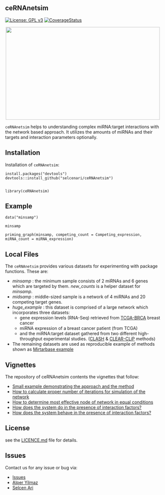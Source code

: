 
## ceRNAnetsim

[![License: GPL v3](https://img.shields.io/badge/License-GPL%20v3-blue.svg)](http://www.gnu.org/licenses/gpl-3.0)
[![CoverageStatus](https://img.shields.io/codecov/c/github/CornellLabofOrnithology/auk/master.svg)](https://codecov.io/github/CornellLabofOrnithology/auk?branch=master)

<p align="center">
  <img width="500" height="300" src="https://media.giphy.com/media/l0ErNdz1w5vt3YdZm/giphy.gif">
</p>

`ceRNAnetsim` helps to understanding complex miRNA:target interactions with the network based approach. It utilizes the amounts of miRNAs and their targets and interaction parameters optionally.


## Installation

Installation of `ceRNAnetsim`:

```
install.packages("devtools")
devtools::install_github("selcenari/ceRNAnetsim")


library(ceRNAnetsim)

```

## Example

```
data("minsamp")

minsamp

priming_graph(minsamp, competing_count = Competing_expression, miRNA_count = miRNA_expression)

```


## Local Files

The `ceRNAnetsim` provides various datasets for experimenting with package functions. These are:

- *minsamp* : the minimum sample consists of 2 miRNAs and 6 genes which are targeted by them. *new_counts* is a helper dataset for *minsamp*.
- *midsamp* : middle-sized sample is a network of 4 miRNAs and 20 competing target genes.
- *huge_example* : this dataset is comprised of a large network which incorporates three datasets: 
  - gene expression levels (RNA-Seq) retrieved from [TCGA-BRCA](https://portal.gdc.cancer.gov/projects?filters=%7B%22op%22%3A%22and%22%2C%22content%22%3A%5B%7B%22op%22%3A%22in%22%2C%22content%22%3A%7B%22field%22%3A%22projects.project_id%22%2C%22value%22%3A%5B%22TCGA-BRCA%22%5D%7D%7D%5D%7D) breast cancer 
  - miRNA expression of a breast cancer patient (from TCGA)
  - and the miRNA:target dataset gathered from two different high-throughput experimental studies. ([CLASH](https://www.ncbi.nlm.nih.gov/pmc/articles/PMC3650559/) & [CLEAR-CLiP](https://www.nature.com/articles/ncomms9864) methods)
- The remaining datasets are used as reproducible example of methods shown as [Mirtarbase example](https://github.com/selcenari/regulationSimulatoR/blob/master/doc/mirtarbase_example.html)

## Vignettes

The repository of ceRNAnetsim contents the vignettes that follow:

- [Small example demonstrating the approach and the method](https://github.com/selcenari/ceRNAnetsim/blob/master/documents/small_sample.html)
- [How to calculate proper number of iterations for simulation of the network](https://github.com/selcenari/ceRNAnetsim/blob/master/documents/convenient_iteration.html)
- [How to determine most effective node of network in equal conditions](https://github.com/selcenari/ceRNAnetsim/blob/master/documents/perturbation_sample.html)
- [How does the system do in the presence of interaction factors?](https://github.com/selcenari/ceRNAnetsim/blob/master/documents/realexample.html)
- [How does the system behave in the presence of interaction factors?](https://github.com/selcenari/ceRNAnetsim/blob/master/documents/mirtarbase_example.html)

## License

see the [LICENCE.md](https://github.com/selcenari/ceRNAnetsim/blob/master/LICENSE) file for details.

## Issues

Contact us for any issue or bug via:

- [Issues](https://github.com/selcenari/ceRNAnetsim/issues)
- [Alper Yilmaz](mailto:alperyilmaz@gmail.com)
- [Selcen Ari](mailto:selcenarii@gmail.com)

